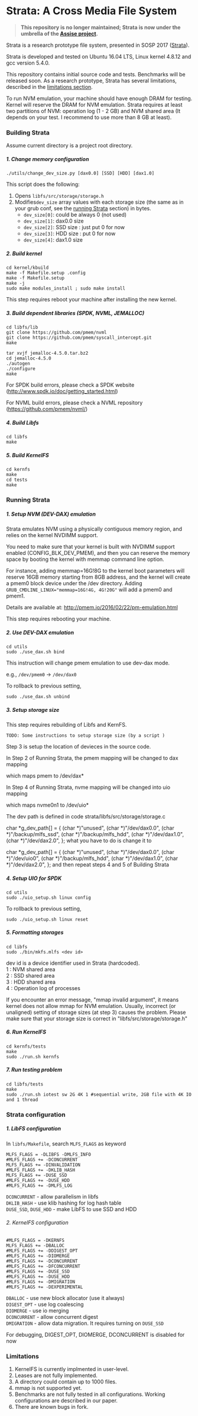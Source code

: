 Strata: A Cross Media File System
==================================

> **This repository is no longer maintained; Strata is now under the umbrella of the [Assise project](https://github.com/ut-osa/assise).**

Strata is a research prototype file system, presented in SOSP 2017 ([Strata]).

Strata is developed and tested on Ubuntu 16.04 LTS, Linux kernel 4.8.12 and gcc
version 5.4.0.

This repository contains initial source code and tests. Benchmarks will be
released soon. As a research prototype, Strata has several limitations,
described in the [limitations section](#limitations).

To run NVM emulation, your machine should have enough DRAM for testing. Kernel
will reserve the DRAM for NVM emulation. Strata requires at least two
partitions of NVM: operation log (1 - 2 GB) and NVM shared area (It depends on
your test. I recommend to use more than 8 GB at least).

### Building Strata ###
Assume current directory is a project root directory.

##### 1. Change memory configuration
~~~
./utils/change_dev_size.py [dax0.0] [SSD] [HDD] [dax1.0]
~~~
This script does the following:
1. Opens `libfs/src/storage/storage.h`
2. Modifies`dev_size` array values with each storage size (the same as in your
   grub conf, see the [running Strata](#runningstrata) section) in bytes.
    - `dev_size[0]`: could be always 0 (not used)
    - `dev_size[1]`: dax0.0 size
    - `dev_size[2]`: SSD size : just put 0 for now
    - `dev_size[3]`: HDD size : put 0 for now
    - `dev_size[4]`: dax1.0 size

##### 2. Build kernel
~~~
cd kernel/kbuild
make -f Makefile.setup .config
make -f Makefile.setup
make -j
sudo make modules_install ; sudo make install
~~~

This step requires reboot your machine after installing the new kernel.

##### 3. Build dependent libraries (SPDK, NVML, JEMALLOC)
~~~
cd libfs/lib
git clone https://github.com/pmem/nvml
git clone https://github.com/pmem/syscall_intercept.git
make

tar xvjf jemalloc-4.5.0.tar.bz2
cd jemalloc-4.5.0
./autogen
./configure
make
~~~

For SPDK build errors, please check a SPDK website (http://www.spdk.io/doc/getting_started.html)

For NVML build errors, please check a NVML repository (https://github.com/pmem/nvml/)
##### 4. Build Libfs
~~~
cd libfs
make
~~~
##### 5. Build KernelFS
~~~
cd kernfs
make
cd tests
make
~~~

### <a name="runningstrata"></a>Running Strata ###

##### 1. Setup NVM (DEV-DAX) emulation
Strata emulates NVM using a physically contiguous memory region, and relies on
the kernel NVDIMM support.

You need to make sure that your kernel is built with NVDIMM support enabled
(CONFIG_BLK_DEV_PMEM), and then you can reserve the memory space by booting the
kernel with memmap command line option.

For instance, adding memmap=16G!8G to the kernel boot parameters will reserve
16GB memory starting from 8GB address, and the kernel will create a pmem0 block
device under the /dev directory. Adding `GRUB_CMDLINE_LINUX="memmap=16G!4G,
4G!20G"` will add a pmem0 and pmem1.

Details are available at:
http://pmem.io/2016/02/22/pm-emulation.html

This step requires rebooting your machine.

##### 2. Use DEV-DAX emulation
~~~
cd utils
sudo ./use_dax.sh bind
~~~
This instruction will change pmem emulation to use dev-dax mode.

e.g., `/dev/pmem0` -> `/dev/dax0`

To rollback to previous setting,
~~~
sudo ./use_dax.sh unbind
~~~

##### 3. Setup storage size
This step requires rebuilding of Libfs and KernFS.
~~~
TODO: Some instructions to setup storage size (by a script )
~~~
Step 3 is setup the location of devieces in the source code.

In Step 2 of Running Strata, the pmem mapping will be changed to dax mapping

which maps pmem to /dev/dax*

In Step 4 of Running Strata, nvme mapping will be changed into uio mapping

which maps nvme0n1 to /dev/uio*

The dev path is defined in code strata/libfs/src/storage/storage.c

char *g_dev_path[] = {
	(char *)"unused",
	(char *)"/dev/dax0.0",
	(char *)"/backup/mlfs_ssd",
	(char *)"/backup/mlfs_hdd",
	(char *)"/dev/dax1.0",
	(char *)"/dev/dax2.0",
};
what you have to do is change it to

char *g_dev_path[] = {
	(char *)"unused",
	(char *)"/dev/dax0.0",
	(char *)"/dev/uio0",
	(char *)"/backup/mlfs_hdd",
	(char *)"/dev/dax1.0",
	(char *)"/dev/dax2.0",
};
and then repeat steps 4 and 5 of Building Strata

##### 4. Setup UIO for SPDK
~~~
cd utils
sudo ./uio_setup.sh linux config
~~~
To rollback to previous setting,
~~~
sudo ./uio_setup.sh linux reset
~~~

##### 5. Formatting storages
~~~
cd libfs
sudo ./bin/mkfs.mlfs <dev id>
~~~
dev id is a device identifier used in Strata (hardcoded).<br/>
1 : NVM shared area <br/>
2 : SSD shared area <br/>
3 : HDD shared area <br/>
4 : Operation log of processes <br/>

If you encounter an error message, "mmap invalid argument",
it means kernel does not allow mmap for NVM emulation.
Usually, incorrect (or unaligned) setting of storage sizes (at step 3) causes
the problem.
Please make sure that your storage size is correct in "libfs/src/storage/storage.h"

##### 6. Run KernelFS
~~~
cd kernfs/tests
make
sudo ./run.sh kernfs
~~~

##### 7. Run testing problem
~~~
cd libfs/tests
make
sudo ./run.sh iotest sw 2G 4K 1 #sequential write, 2GB file with 4K IO and 1 thread
~~~

### Strata configuration ###
##### 1. LibFS configuration ######
In `libfs/Makefile`, search `MLFS_FLAGS` as keyword
~~~~
MLFS_FLAGS = -DLIBFS -DMLFS_INFO
#MLFS_FLAGS += -DCONCURRENT
MLFS_FLAGS += -DINVALIDATION
#MLFS_FLAGS += -DKLIB_HASH
MLFS_FLAGS += -DUSE_SSD
#MLFS_FLAGS += -DUSE_HDD
#MLFS_FLAGS += -DMLFS_LOG
~~~~

`DCONCURRENT` - allow parallelism in libfs <br/>
`DKLIB_HASH` - use klib hashing for log hash table <br/>
`DUSE_SSD`, `DUSE_HDD` - make LibFS to use SSD and HDD <br/>

###### 2. KernelFS configuration ######
~~~
#MLFS_FLAGS = -DKERNFS
MLFS_FLAGS += -DBALLOC
#MLFS_FLAGS += -DDIGEST_OPT
#MLFS_FLAGS += -DIOMERGE
#MLFS_FLAGS += -DCONCURRENT
#MLFS_FLAGS += -DFCONCURRENT
#MLFS_FLAGS += -DUSE_SSD
#MLFS_FLAGS += -DUSE_HDD
#MLFS_FLAGS += -DMIGRATION
#MLFS_FLAGS += -DEXPERIMENTAL
~~~

`DBALLOC` - use new block allocator (use it always) <br/>
`DIGEST_OPT` - use log coalescing <br/>
`DIOMERGE` - use io merging <br/>
`DCONCURRENT` - allow concurrent digest <br/>
`DMIGRATION` - allow data migration. It requires turning on `DUSE_SSD` <br/>

For debugging, DIGEST_OPT, DIOMERGE, DCONCURRENT is disabled for now

### Limitations ###

1. KernelFS is currently implmented in user-level.
2. Leases are not fully implemented.
3. A directory could contain up to 1000 files.
4. mmap is not supported yet.
5. Benchmarks are not fully tested in all configurations. Working
   configurations are described in our paper.
6. There are known bugs in fork.

[Strata]: http://www.cs.utexas.edu/~yjkwon/publication/strata/ "Strata project"
